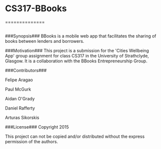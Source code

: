 # CS317-BBooks
==============
##
###Synopsis###
BBooks is a mobile web app that facilitates the sharing of books between lenders
and borrowers.

###Motivation###
This project is a submission for the 'Cities Wellbeing App' group assignment for
class CS317 in the University of Strathclyde, Glasgow. It is a collaboration
with the BBooks Entrepreneurship Group. 

###Contributors###

Felipe Aragao

Paul McGurk

Aidan O'Grady

Daniel Rafferty

Arturas Sikorskis

###License###
Copyright 2015 

This project can not be copied and/or distributed without the express permission
of the authors.

